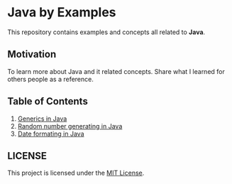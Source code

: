 # Java by Examples

This repository contains examples and concepts all related to **Java**. 

## Motivation

To learn more about Java and it related concepts. Share what I learned for others people as a reference.

## Table of Contents

1. [Generics in Java](./examples/generics/src/main/java/dev/kei/GenericsApp.java)
2. [Random number generating in Java](./examples/random-number/src/main/java/dev/kei/App.java)
3. [Date formating in Java](./examples/date-format/src/main/java/dev/kei/App.java)

## LICENSE

This project is licensed under the [MIT License](./LICENSE).